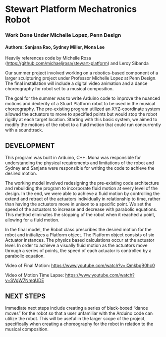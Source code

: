 # Stewart Platform Mechatronics Robot 

### Work Done Under Michelle Lopez, Penn Design
#### Authors: Sanjana Rao, Sydney Miller, Mona Lee

Heavily references code by Michelle Rosa (https://github.com/michaeljrosa/stewart-platform) and Leroy Sibanda

Our summer project involved working on a robotics-based component of a larger sculpturing project under Professor Michelle Lopez at Penn Design. The final installation will include a digital video animation and a dance choreography for robot set to a musical composition.  

The goal for the summer was to write Arduino code to improve the nuanced motions and dexterity of a Stuart Platform robot to be used in the musical choreography. The pre-existing program utilized an XYZ-coordinate system allowed the actuators to move to specified points but would stop the robot rigidly at each target location. Starting with this basic system, we aimed to modify the motions of the robot to a fluid motion that could run concurrently with a soundtrack.

## DEVELOPMENT

This program was built in Arduino, C++. Mona was responsible for understanding the physical requirements and limitations of the robot and Sydney and Sanjana were responsible for writing the code to achieve the desired motion.

The working model involved redesigning the pre-existing code architecture and rebuilding the program to incorporate fluid motion at every level of the design. In the end, we were able to achieve a fluid motion by controlling the extend and retract of the actuators individually in relationship to time, rather than having the actuators move in unison to a specific point. We set the speed of the actuators to increase and decrease with parabolic equations. This method eliminates the stopping of the robot when it reached a point, allowing for a fluid motion.

In the final model, the Robot class prescribes the desired motion for the robot and initializes a Platform object. The Platform object consists of six Actuator instances. The physics based calculations occur at the actuator level. In order to achieve a visually fluid motion as the actuators move through a series of points, the speed of each actuator is controlled by a parabolic equation.

Video of Final Motion: https://www.youtube.com/watch?v=iQmkbgB0hc0

Video of Motion Time Lapse: https://www.youtube.com/watch?v=SVgW7NmqUDE

## NEXT STEPS

Immediate next steps include creating a series of  black-boxed “dance moves”  for the robot so that a user unfamiliar with the Arduino code can utilize the robot. This will be useful in the larger scope of the project, specifically when creating a choreography for the robot in relation to the musical composition.
